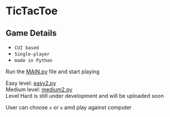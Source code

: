 # TicTacToe

## Game Details
 - `CUI based`
 - `Single-player`
 - `made in Python`

Run the <a href="https://github.com/PALLADIUM26/TicTacToe/blob/main/MAIN.py">MAIN.py</a> file and start playing

Easy level: <a href="https://github.com/PALLADIUM26/TicTacToe/blob/main/easy2.py">easy2.py</a><br>
Medium level: <a href="https://github.com/PALLADIUM26/TicTacToe/blob/main/medium2.py">medium2.py</a><br>
Level Hard is still under development and will be uploaded soon

User can choose `x` or `o` amd play against computer
